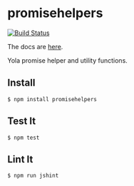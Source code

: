 # promisehelpers

[![Build Status](https://travis-ci.org/yola/promisehelpers.png)](https://travis-ci.org/yola/promisehelpers)

The docs are [here](https://github.com/yola/promisehelpers/blob/master/docs/index.md).

Yola promise helper and utility functions.

## Install

```
$ npm install promisehelpers
```

## Test It

```
$ npm test
```

## Lint It

```
$ npm run jshint
```
